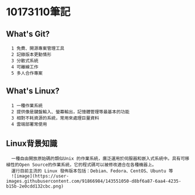 # 10173110筆記
## What's Git?
      1 免費、開源專案管理工具
      2 記錄版本更動情形
      3 分散式系統
      4 可離線工作
      5 多人合作專案

## What's Linux?
      1 一種作業系統
      2 提供像是鍵盤輸入、螢幕輸出，記憶體管理等最基本的功能
      3 相對不耗資源的系統，常用來處理巨量資料
      4 雲端部署常使用
## Linux背景知識
      一種自由開放原始碼的類似Unix 的作業系統，廣泛運用於伺服器和嵌入式系統中。具有可移植性的Open Source的作業系統，它的程式碼可以被修改適合在各種機器上。
      運行目前主流的 Linux 發佈版本包括：Debian、Fedora、CentOS、Ubuntu 等
      ![image](https://user-images.githubusercontent.com/91866984/143551050-d8bf6a87-6aa4-4235-b15b-2e0cdd132cbc.png)

